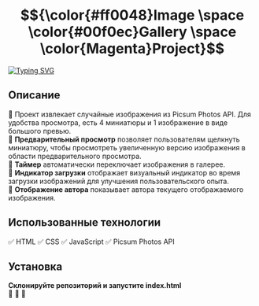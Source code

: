 
# $${\color{#ff0048}Image \space \color{#00f0ec}Gallery \space \color{Magenta}Project}$$

[![Typing SVG](https://readme-typing-svg.herokuapp.com?color=%2336BCF7&lines=Автоматическая+загрузка+картинок)](https://git.io/typing-svg)
## Описание 
:rocket: Проект извлекает случайные изображения из Picsum Photos API. Для удобства просмотра, есть 4 миниатюры и 1 изображение в виде большого превью.
<br>
:rocket: **Предварительный просмотр** позволяет пользователям щелкнуть миниатюру, чтобы просмотреть увеличенную версию изображения в области предварительного просмотра.
<br>
:rocket: **Таймер** автоматически переключает изображения в галерее.
<br>
:rocket: **Индикатор загрузки** отображает визуальный индикатор во время загрузки изображений для улучшения пользовательского опыта.
<br>
:rocket: **Отображение автора** показывает автора текущего отображаемого изображения. 

## Использованные технологии
:white_check_mark:   HTML
:white_check_mark:   CSS
:white_check_mark:   JavaScript
:white_check_mark:   Picsum Photos API

## Установка 
**Склонируйте репозиторий и запустите index.html**
<br>
:black_square_button: :black_square_button: :black_square_button:





